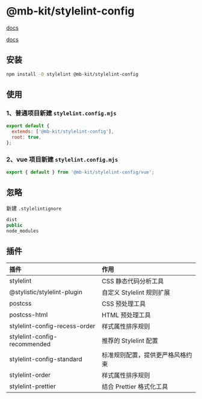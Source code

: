 # @mb-kit/stylelint-config

[docs](https://www.stylelint.cn/)

[docs](https://stylelint.nodejs.cn/)

## 安装

```bash
npm install -D stylelint @mb-kit/stylelint-config
```

## 使用

### 1、普通项目新建 `stylelint.config.mjs`

```js
export default {
  extends: ['@mb-kit/stylelint-config'],
  root: true,
};
```

### 2、vue 项目新建 `stylelint.config.mjs`

```js
export { default } from '@mb-kit/stylelint-config/vue';
```

## 忽略

新建 `.stylelintignore`

```js
dist
public
node_modules
```

## 插件

| 插件 | 作用 |
| :--- | :--- |
| stylelint | CSS 静态代码分析工具 |
| @stylistic/stylelint-plugin | 自定义 Stylelint 规则扩展 |
| postcss | CSS 预处理工具 |
| postcss-html | HTML 预处理工具 |
| stylelint-config-recess-order | 样式属性排序规则 |
| stylelint-config-recommended | 推荐的 Stylelint 配置 |
| stylelint-config-standard | 标准规则配置，提供更严格风格约束 |
| stylelint-order | 样式属性排序规则 |
| stylelint-prettier | 结合 Prettier 格式化工具 |
